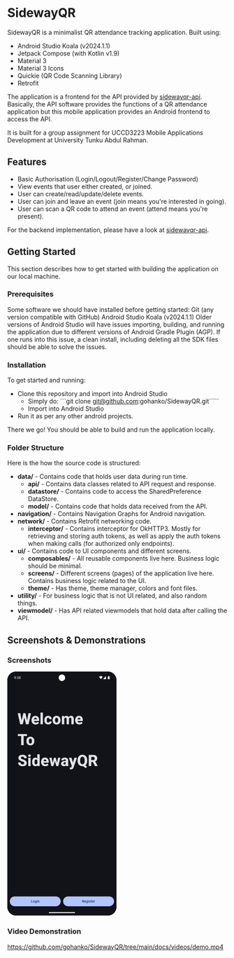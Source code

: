 # SidewayQR
SidewayQR is a minimalist QR attendance tracking application. Built using:

- Android Studio Koala (v2024.1.1)
- Jetpack Compose (with Kotlin v1.9)
- Material 3
- Material 3 Icons
- Quickie (QR Code Scanning Library)
- Retrofit

The application is a frontend for the API provided by [sidewayqr-api](https://github.com/gohanko/sidewayqr-api). Basically, the API software provides the functions of a QR attendance application but this mobile application provides an Android frontend to access the API.

It is built for a group assignment for UCCD3223 Mobile Applications Development at University Tunku Abdul Rahman.

## Features
- Basic Authorisation (Login/Logout/Register/Change Password)
- View events that user either created, or joined.
- User can create/read/update/delete events.
- User can join and leave an event (join means you're interested in going).
- User can scan a QR code to attend an event (attend means you're present).

For the backend implementation, please have a look at [sidewayqr-api](https://github.com/gohanko/sidewayqr-api).

## Getting Started
This section describes how to get started with building the application on our local machine.

### Prerequisites
Some software we should have installed before getting started:
Git (any version compatible with GitHub)
Android Studio Koala (v2024.1.1)
Older versions of Android Studio will have issues importing, building, and running the application due to different versions of Android Gradle Plugin (AGP). If one runs into this issue, a clean install, including deleting all the SDK files should be able to solve the issues.

### Installation
To get started and running:

- Clone this repository and import into Android Studio
  - Simply do: ```git clone git@github.com:gohanko/SidewayQR.git`````
  - Import into Android Studio
- Run it as per any other android projects.

There we go! You should be able to build and run the application locally.

### Folder Structure
Here is the how the source code is structured:
- **data/** - Contains code that holds user data during run time.
  - **api/** - Contains data classes related to API request and response.
  - **datastore/** - Contains code to access the SharedPreference DataStore.
  - **model/** - Contains code that holds data received from the API.
- **navigation/** - Contains Navigation Graphs for Android navigation.
- **network/** - Contains Retrofit networking code.
  - **interceptor/** - Contains interceptor for OkHTTP3. Mostly for retrieving and storing auth tokens, as well as apply the auth tokens when making calls (for authorized only endpoints).
- **ui/** - Contains code to UI components and different screens.
  - **composables/** - All reusable components live here. Business logic should be minimal.
  - **screens/** - Different screens (pages) of the application live here. Contains business logic related to the UI.
  - **theme/** - Has theme, theme manager, colors and font files.
- **utility/** - For business logic that is not UI related, and also random things.
- **viewmodel/** - Has API related viewmodels that hold data after calling the API.

## Screenshots & Demonstrations

### Screenshots
<img src="images/Screenshot_20240903_175041.png" width="250">

### Video Demonstration

https://github.com/gohanko/SidewayQR/tree/main/docs/videos/demo.mp4


